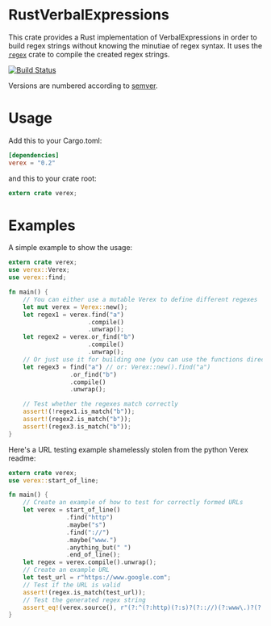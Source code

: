 RustVerbalExpressions
=====================

This crate provides a Rust implementation of VerbalExpressions in order to build regex
strings without knowing the minutiae of regex syntax.
It uses the [`regex`](https://github.com/rust-lang-nursery/regex) crate to compile the created regex strings.

[![Build Status](https://travis-ci.org/VerbalExpressions/RustVerbalExpressions.svg?branch=master)](https://travis-ci.org/VerbalExpressions/RustVerbalExpressions)

Versions are numbered according to [semver](http://semver.org/).

# Usage
Add this to your Cargo.toml:
```toml
[dependencies]
verex = "0.2"
```
and this to your crate root:
```rust
extern crate verex;
```

# Examples
A simple example to show the usage:
```rust
extern crate verex;
use verex::Verex;
use verex::find;

fn main() {
    // You can either use a mutable Verex to define different regexes
    let mut verex = Verex::new();
    let regex1 = verex.find("a")
                      .compile()
                      .unwrap();
    let regex2 = verex.or_find("b")
                      .compile()
                      .unwrap();
    // Or just use it for building one (you can use the functions directly as constructors)
    let regex3 = find("a") // or: Verex::new().find("a")
                 .or_find("b")
                 .compile()
                 .unwrap();

    // Test whether the regexes match correctly
    assert!(!regex1.is_match("b"));
    assert!(regex2.is_match("b"));
    assert!(regex3.is_match("b"));
}
```

Here's a URL testing example shamelessly stolen from the python Verex readme:
```rust
extern crate verex;
use verex::start_of_line;

fn main() {
    // Create an example of how to test for correctly formed URLs
    let verex = start_of_line()
                .find("http")
                .maybe("s")
                .find("://")
                .maybe("www.")
                .anything_but(" ")
                .end_of_line();
    let regex = verex.compile().unwrap();
    // Create an example URL
    let test_url = r"https://www.google.com";
    // Test if the URL is valid
    assert!(regex.is_match(test_url));
    // Test the generated regex string
    assert_eq!(verex.source(), r"(?:^(?:http)(?:s)?(?:://)(?:www\.)?(?:[^ ]*)$)");
}
```
